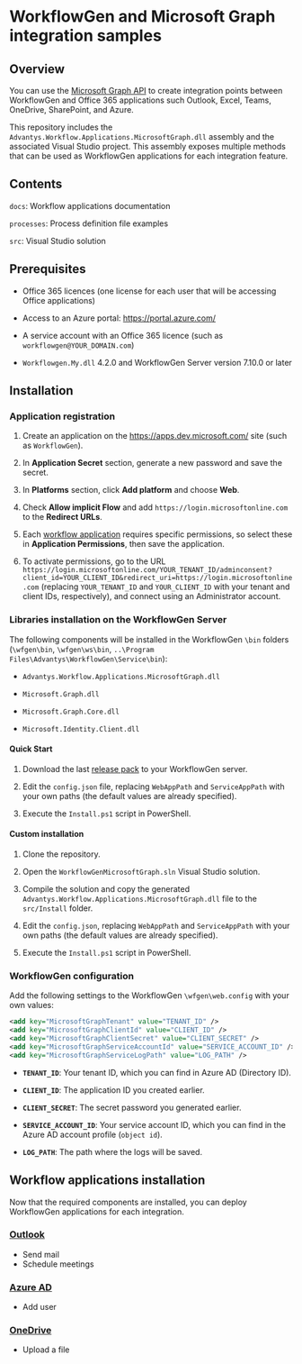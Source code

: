 # WorkflowGen and Microsoft Graph integration samples

## Overview

You can use the [Microsoft Graph API](https://developer.microsoft.com/en-us/graph/docs/concepts/v1-overview) to create integration points between WorkflowGen and Office 365 applications such Outlook, Excel, Teams, OneDrive, SharePoint, and Azure. 

This repository includes the `Advantys.Workflow.Applications.MicrosoftGraph.dll` assembly and the associated Visual Studio project.
This assembly exposes multiple methods that can be used as WorkflowGen applications for each integration feature.

## Contents

`docs`: Workflow applications documentation

`processes`: Process definition file examples

`src`: Visual Studio solution

## Prerequisites

- Office 365 licences (one license for each user that will be accessing Office applications)

- Access to an Azure portal: https://portal.azure.com/

- A service account with an Office 365 licence (such as `workflowgen@YOUR_DOMAIN.com`)

- `Workflowgen.My.dll` 4.2.0 and WorkflowGen Server version 7.10.0 or later


## Installation

### Application registration

1. Create an application on the https://apps.dev.microsoft.com/ site (such as `WorkflowGen`).

2. In **Application Secret** section, generate a new password and save the secret.

3. In **Platforms** section, click **Add platform** and choose **Web**. 

4. Check **Allow implicit Flow** and add `https://login.microsoftonline.com` to the **Redirect URLs**.

5. Each [workflow application](#Workflow-applications-installation) requires specific permissions, so select these in **Application Permissions**, then save the application.

6. To activate permissions, go to the URL `https://login.microsoftonline.com/YOUR_TENANT_ID/adminconsent?client_id=YOUR_CLIENT_ID&redirect_uri=https://login.microsoftonline.com` (replacing `YOUR_TENANT_ID` and `YOUR_CLIENT_ID` with your tenant and client IDs, respectively), and connect using an Administrator account.

### Libraries installation on the WorkflowGen Server

The following components will be installed in the WorkflowGen `\bin` folders (`\wfgen\bin`, `\wfgen\ws\bin`, `..\Program Files\Advantys\WorkflowGen\Service\bin`):

- `Advantys.Workflow.Applications.MicrosoftGraph.dll` 

- `Microsoft.Graph.dll`

- `Microsoft.Graph.Core.dll`

- `Microsoft.Identity.Client.dll`

#### Quick Start

1. Download the last [release pack](https://github.com/advantys/workflowgen-microsoft-graph/releases) to your WorkflowGen server.

2. Edit the `config.json` file, replacing `WebAppPath` and `ServiceAppPath` with your own paths (the default values are already specified).

3. Execute the `Install.ps1` script in PowerShell. 

#### Custom installation

1. Clone the repository.

2. Open the `WorkflowGenMicrosoftGraph.sln` Visual Studio solution.

3. Compile the solution and copy the generated `Advantys.Workflow.Applications.MicrosoftGraph.dll` file to the `src/Install` folder.

4. Edit the `config.json`, replacing `WebAppPath` and `ServiceAppPath` with your own paths (the default values are already specified).

5. Execute the `Install.ps1` script in PowerShell. 
 
### WorkflowGen configuration

Add the following settings to the WorkflowGen `\wfgen\web.config` with your own values:

```xml
<add key="MicrosoftGraphTenant" value="TENANT_ID" />
<add key="MicrosoftGraphClientId" value="CLIENT_ID" />
<add key="MicrosoftGraphClientSecret" value="CLIENT_SECRET" />
<add key="MicrosoftGraphServiceAccountId" value="SERVICE_ACCOUNT_ID" />
<add key="MicrosoftGraphServiceLogPath" value="LOG_PATH" />
```
    
* **`TENANT_ID`**: Your tenant ID, which you can find in Azure AD (Directory ID).

* **`CLIENT_ID`**: The application ID you created earlier.

* **`CLIENT_SECRET`**: The secret password you generated earlier.

* **`SERVICE_ACCOUNT_ID`**: Your service account ID, which you can find in the Azure AD account profile (`object id`).

* **`LOG_PATH`**: The path where the logs will be saved.

## Workflow applications installation

Now that the required components are installed, you can deploy WorkflowGen applications for each integration.

### [Outlook](https://github.com/advantys/workflowgen-microsoft-graph/tree/master/docs/Outlook)

- Send mail 
- Schedule meetings 

### [Azure AD](https://github.com/advantys/workflowgen-microsoft-graph/tree/master/docs/Azure%20AD)

- Add user

### [OneDrive](https://github.com/advantys/workflowgen-microsoft-graph/tree/master/docs/OneDrive)

- Upload a file
